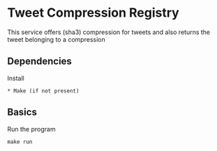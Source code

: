 # Tweet Compression Registry

This service offers (sha3) compression for tweets and also returns the tweet belonging
to a compression

## Dependencies

Install

    * Make (if not present)

## Basics

Run the program

    make run